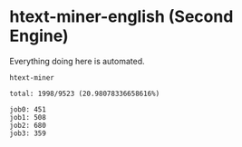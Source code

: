 # htext-miner-english (Second Engine)

Everything doing here is automated.

```
htext-miner

total: 1998/9523 (20.98078336658616%)

job0: 451
job1: 508
job2: 680
job3: 359
```